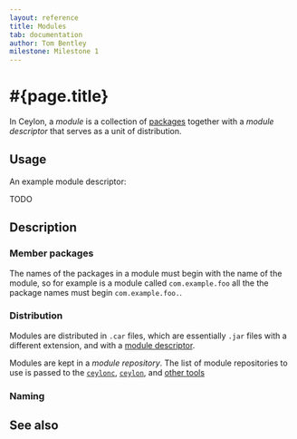 ```yaml
---
layout: reference
title: Modules
tab: documentation
author: Tom Bentley
milestone: Milestone 1
---
```


# #{page.title}

In Ceylon, a *module* is a collection of [packages](../package) together with a 
*module descriptor* that serves as a unit of distribution.

## Usage 

An example module descriptor:

TODO

## Description

### Member packages

The names of the packages in a module must begin with the name of the module,
so for example is a module called `com.example.foo` all the the package names
must begin `com.example.foo.`.

### Distribution

Modules are distributed in `.car` files, which are essentially `.jar` files 
with a different extension, and with a [module descriptor](#usage).

Modules are kept in a *module repository*. The list of module 
repositories to use is passed to the 
[`ceylonc`](/documentation/reference/tool/ceylonc), 
[`ceylon`](/documentation/reference/tool/ceylon),  and 
[other tools](/documentation/reference/#tools)

### Naming






## See also


